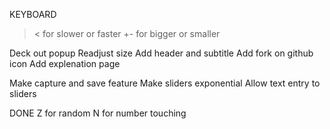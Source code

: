 
KEYBOARD
>< for slower or faster
+- for bigger or smaller


Deck out popup
    Readjust size
    Add header and subtitle
    Add fork on github icon
    Add explenation page
    

Make capture and save feature
Make sliders exponential
Allow text entry to sliders

DONE
Z for random
N for number touching
